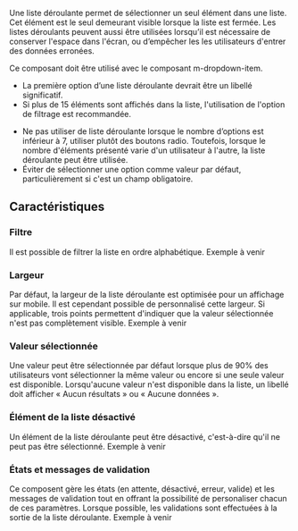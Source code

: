 Une liste déroulante permet de sélectionner un seul élément dans une liste. Cet élément est le seul demeurant visible lorsque la liste est fermée. Les listes déroulants peuvent aussi être utilisées lorsqu’il est nécessaire de conserver l'espace dans l'écran, ou d’empêcher les les utilisateurs d'entrer des données erronées.

Ce composant doit être utilisé avec le composant <modul-go name="m-dropdown-item">m-dropdown-item</modul-go>.

<modul-do>
    <ul>
        <li>La première option d’une liste déroulante devrait être un libellé significatif.</li>
        <li>Si plus de 15 éléments sont affichés dans la liste, l'utilisation de l'option de filtrage est recommandée.</li>
    </ul>
</modul-do>

<modul-dont>
    <ul>
        <li>Ne pas utiliser de liste déroulante lorsque le nombre d’options est inférieur à 7, utiliser plutôt des <modul-go name="m-radio-group">boutons radio</modul-go>. Toutefois, lorsque le nombre d'éléments présenté varie d'un utilisateur à l'autre, la liste déroulante peut être utilisée.</li>
        <li>Éviter de sélectionner une option comme valeur par défaut, particulièrement si c'est un champ obligatoire.</li>
    </ul>
</modul-dont>

## Caractéristiques
### Filtre
Il est possible de filtrer la liste en ordre alphabétique.
<m-message class="m-u--margin-top" skin="light" state="information">Exemple à venir</m-message>

### Largeur
Par défaut, la largeur de la liste déroulante est optimisée pour un affichage sur mobile. Il est cependant possible de personnalisé cette largeur. Si applicable, trois points permettent d'indiquer que la valeur sélectionnée n'est pas complètement visible.
<m-message class="m-u--margin-top" skin="light" state="information">Exemple à venir</m-message>

### Valeur sélectionnée
Une valeur peut être sélectionnée par défaut lorsque plus de 90% des utilisateurs vont sélectionner la même valeur ou encore si une seule valeur est disponible. Lorsqu'aucune valeur n'est disponible dans la liste, un libellé doit afficher «&nbsp;Aucun résultats&nbsp;» ou «&nbsp;Aucune données&nbsp;».

### Élément de la liste désactivé
Un élément de la liste déroulante peut être désactivé, c'est-à-dire qu'il ne peut pas être sélectionné.
<m-message class="m-u--margin-top" skin="light" state="information">Exemple à venir</m-message>

### États et messages de validation
Ce composent gère les états (en attente, désactivé, erreur, valide) et les messages de validation tout en offrant la possibilité de personaliser chacun de ces paramètres. Lorsque possible, les validations sont effectuées à la sortie de la liste déroulante.
<m-message class="m-u--margin-top" skin="light" state="information">Exemple à venir</m-message>
